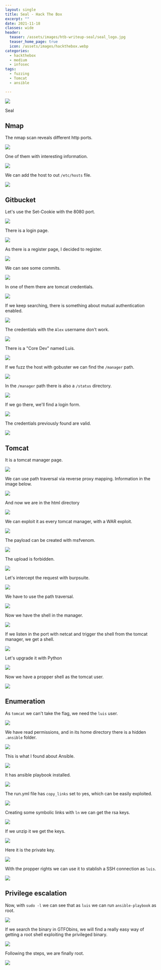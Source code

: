 ```yaml
---
layout: single
title: Seal - Hack The Box
excerpt: ""
date: 2021-11-18
classes: wide
header:
  teaser: /assets/images/htb-writeup-seal/seal_logo.jpg
  teaser_home_page: true
  icon: /assets/images/hackthebox.webp
categories:
  - hackthebox
  - medium
  - infosec
tags:  
  - fuzzing
  - Tomcat
  - ansible

---
```


![](/assets/images/htb-writeup-seal/seal_logo.jpg)

Seal

## Nmap

The nmap scan reveals different http ports.

![](/assets/images/htb-writeup-seal/seal1.png)

One of them with interesting information.

![](/assets/images/htb-writeup-seal/seal2.png)

We can add the host to out `/etc/hosts` file.

![](/assets/images/htb-writeup-seal/seal4.png)

## Gitbucket

Let's use the Set-Cookie with the 8080 port.

![](/assets/images/htb-writeup-seal/seal5.png)

There is a login page.

![](/assets/images/htb-writeup-seal/seal6.png)

As there is a register page, I decided to register.

![](/assets/images/htb-writeup-seal/seal7.png)

We can see some commits.

![](/assets/images/htb-writeup-seal/seal8.png)

In one of them there are tomcat credentials.

![](/assets/images/htb-writeup-seal/seal9.png)

If we keep searching, there is something about mutual authentication enabled.

![](/assets/images/htb-writeup-seal/seal10.png)

The credentials with the `Alex` username don't work.

![](/assets/images/htb-writeup-seal/seal11.png)

There is a "Core Dev" named Luis.

![](/assets/images/htb-writeup-seal/seal12.png)

If we fuzz the host with gobuster we can find the `/manager` path.

![](/assets/images/htb-writeup-seal/seal13.png)

In the `/manager` path there is also a `/status` directory.

![](/assets/images/htb-writeup-seal/seal14.png)

If we go there, we'll find a login form.

![](/assets/images/htb-writeup-seal/seal15.png)

The credentials previously found are valid.

![](/assets/images/htb-writeup-seal/seal20.png)

## Tomcat

It is a tomcat manager page.

![](/assets/images/htb-writeup-seal/seal21.png)

We can use path traversal via reverse proxy mapping. Information in the image below.

![](/assets/images/htb-writeup-seal/seal22.png)

And now we are in the html directory

![](/assets/images/htb-writeup-seal/seal23.png)

We can exploit it as every tomcat manager, with a WAR exploit.

![](/assets/images/htb-writeup-seal/seal24.png)

The payload can be created with msfvenom.

![](/assets/images/htb-writeup-seal/seal25.png)

The upload is forbidden.

![](/assets/images/htb-writeup-seal/seal26.png)

Let's intercept the request with burpsuite.

![](/assets/images/htb-writeup-seal/seal27.png)

We have to use the path traversal.

![](/assets/images/htb-writeup-seal/seal28.png)

Now we have the shell in the manager.

![](/assets/images/htb-writeup-seal/seal29.png)

If we listen in the port with netcat and trigger the shell from the tomcat manager, we get a shell.

![](/assets/images/htb-writeup-seal/seal30.png)

Let's upgrade it with Python

![](/assets/images/htb-writeup-seal/seal31.png)

Now we have a propper shell as the tomcat user.

![](/assets/images/htb-writeup-seal/seal32.png)

## Enumeration

As `tomcat` we can't take the flag, we need the `luis` user.

![](/assets/images/htb-writeup-seal/seal33.png)

We have read permissions, and in its home directory there is a hidden `.ansible` folder.

![](/assets/images/htb-writeup-seal/seal34.png)

This is what I found about Ansible.

![](/assets/images/htb-writeup-seal/seal35.png)

It has ansible playbook installed.

![](/assets/images/htb-writeup-seal/seal36.png)

The run.yml file has `copy_links` set to yes, which can be easily exploited.

![](/assets/images/htb-writeup-seal/seal37.png)

Creating some symbolic links with `ln` we can get the rsa keys.

![](/assets/images/htb-writeup-seal/seal39.png)

If we unzip it we get the keys.

![](/assets/images/htb-writeup-seal/seal40.png)

Here it is the private key.

![](/assets/images/htb-writeup-seal/seal42.png)

With the propper rights we can use it to stablish a SSH connection as `luis`.

![](/assets/images/htb-writeup-seal/seal43.png)

## Privilege escalation

Now, with `sudo -l` we can see that as `luis` we can run `ansible-playbook` as root.

![](/assets/images/htb-writeup-seal/seal45.png)

If we search the binary in GTFObins, we will find a really easy way of getting a root shell exploiting the privileged binary.

![](/assets/images/htb-writeup-seal/seal46.png)

Following the steps, we are finally root.

![](/assets/images/htb-writeup-seal/seal47.png)